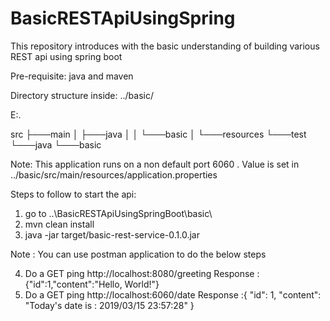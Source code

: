 # BasicRESTApiUsingSpring
This repository introduces with the basic understanding of building various REST api using spring boot

Pre-requisite: java and maven

Directory structure inside: ../basic/

E:.

src
├───main
│   ├───java
│   │   └───basic
│   └───resources
└───test
    └───java
        └───basic

		
Note: This application runs on a non default port 6060 . Value is set in 
	  ../basic/src/main/resources/application.properties
	  
	  
Steps to follow to start the api:
1) go to ..\BasicRESTApiUsingSpringBoot\basic\
2) mvn clean install
3) java -jar target/basic-rest-service-0.1.0.jar

Note : You can use postman application to do the below steps

4) Do a GET ping http://localhost:8080/greeting
   Response : {"id":1,"content":"Hello, World!"}
5) Do a GET ping http://localhost:6060/date
   Response :{ "id": 1, "content": "Today's date is : 2019/03/15 23:57:28" }


	  
	  